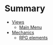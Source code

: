 # Summary

- [Views](./views.md)
  - [Main Menu](./views/main_menu.md)
- [Mechanics](./mechanics.md)
  - [RPG elements](./mechanics/rpg_elements.md)